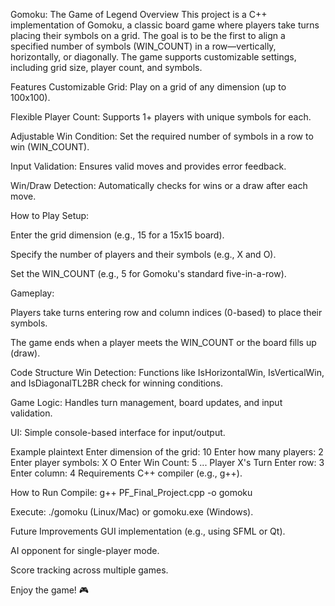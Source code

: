 Gomoku: The Game of Legend
Overview
This project is a C++ implementation of Gomoku, a classic board game where players take turns placing their symbols on a grid. The goal is to be the first to align a specified number of symbols (WIN_COUNT) in a row—vertically, horizontally, or diagonally. The game supports customizable settings, including grid size, player count, and symbols.

Features
Customizable Grid: Play on a grid of any dimension (up to 100x100).

Flexible Player Count: Supports 1+ players with unique symbols for each.

Adjustable Win Condition: Set the required number of symbols in a row to win (WIN_COUNT).

Input Validation: Ensures valid moves and provides error feedback.

Win/Draw Detection: Automatically checks for wins or a draw after each move.

How to Play
Setup:

Enter the grid dimension (e.g., 15 for a 15x15 board).

Specify the number of players and their symbols (e.g., X and O).

Set the WIN_COUNT (e.g., 5 for Gomoku's standard five-in-a-row).

Gameplay:

Players take turns entering row and column indices (0-based) to place their symbols.

The game ends when a player meets the WIN_COUNT or the board fills up (draw).

Code Structure
Win Detection: Functions like IsHorizontalWin, IsVerticalWin, and IsDiagonalTL2BR check for winning conditions.

Game Logic: Handles turn management, board updates, and input validation.

UI: Simple console-based interface for input/output.

Example
plaintext
Enter dimension of the grid: 10
Enter how many players: 2
Enter player symbols: X O
Enter Win Count: 5
...
Player X's Turn
Enter row: 3
Enter column: 4
Requirements
C++ compiler (e.g., g++).

How to Run
Compile: g++ PF_Final_Project.cpp -o gomoku

Execute: ./gomoku (Linux/Mac) or gomoku.exe (Windows).

Future Improvements
GUI implementation (e.g., using SFML or Qt).

AI opponent for single-player mode.

Score tracking across multiple games.

Enjoy the game! 🎮
